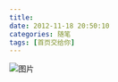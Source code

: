 ```yaml
---
title: 
date: 2012-11-18 20:50:10
categories: 随笔
tags: [首页交给你]
---
```

![图片](http://imgsize.ph.126.net/?imgurl=http://img.ph.126.net/xZdzfKjvkyzEFA1-cfKdAg==/6597773454098325778.jpg_500x10000x0x90.jpg)